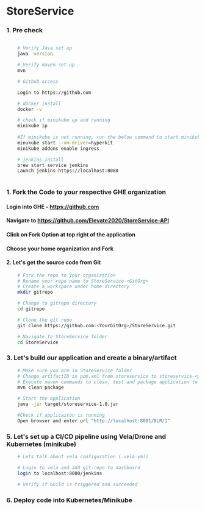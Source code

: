 # StoreService

### 1. Pre check

```bash

    # Verify Java set up
    java -version

    # Verify maven set up
    mvn

    # Github access

    Login to https://github.com

    # docker install
    docker -v

    # check if minikube up and running
    minikube ip
    
    #If minikube is not running, run the below command to start minikube
    minukube start --vm-driver=hyperkit
    minikube addons enable ingress

    # jenkins install
    brew start service jenkins
    Launch jenkins https://localhost:8080
    

```

### 1. Fork the Code to your respective GHE organization

#### Login into GHE - https://github.com

#### Navigate to https://github.com/Elevate2020/StoreService-API

#### Click on Fork Option at top right of the application

#### Choose your home organization and Fork

#### 2. Let's get the source code from Git

```bash
    # Fork the repo to your organization
    # Rename your repo name to StoreService-<GitOrg>
    # Create a workspace under home directory
    mkdir gitrepo

    # Change to gitrepo directory
    cd gitrepo

    # Clone the git repo
    git clone https://github.com:<YourGitOrg>/StoreService.git

    # Navigate to StoreService folder
    cd StoreService
```

### 3. Let's build our application and create a binary/artifact

```bash
    # Make sure you are in StoreService folder
    # Change artifactID in pom.xml from storeservice to storeservice-<gitorg>
    # Execute maven commands to clean, test and package application to a jar file
    mvn clean package

    # Start the application
    java -jar target/storeservice-1.0.jar

    #Check if applicaiton is running
    Open browser and enter url "http://localhost:8081/BLR/1"
```

### 5. Let's set up a CI/CD pipeline using Vela/Drone and Kubernetes (minikube)

```bash
    # Lets talk about vela configuration (.vela.yml)

    # Login to vela and add git-repo to dashboard
    login to localhost:8080/jenkins

    # Verify if build is triggered and succeeded
```

### 6. Deploy code into Kubernetes/Minikube
